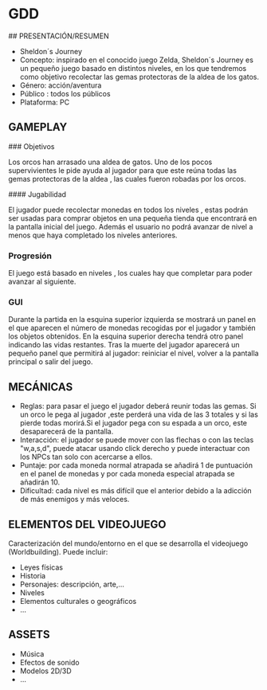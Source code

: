 # GDD

## PRESENTACIÓN/RESUMEN

- Sheldon´s Journey 
- Concepto: inspirado en el conocido juego Zelda, Sheldon´s Journey es un pequeño juego basado en distintos niveles, en los que tendremos como objetivo recolectar las gemas protectoras de la aldea de los gatos.
- Género: acción/aventura
- Público : todos los públicos
- Plataforma: PC


## GAMEPLAY

### Objetivos

Los orcos han arrasado una aldea de gatos.
Uno de los pocos supervivientes le pide ayuda al jugador para que este reúna todas las gemas protectoras de la aldea , las cuales fueron robadas por los orcos.

#### Jugabilidad

El jugador puede recolectar monedas en todos los niveles , estas podrán ser usadas para comprar objetos en una pequeña tienda que encontrará en la pantalla inicial del juego.
Además el usuario no podrá avanzar de nivel a menos que haya completado los niveles anteriores.

### Progresión

El juego está basado en niveles , los cuales hay que completar para poder avanzar al siguiente.

### GUI

Durante la partida en la esquina superior izquierda se mostrará un panel en el que aparecen el número de monedas recogidas por el jugador y también los objetos obtenidos.
En la esquina superior derecha tendrá otro panel indicando las vidas restantes.
Tras la muerte del jugador aparecerá un pequeño panel que permitirá al jugador: reiniciar el nivel, volver a la pantalla principal o salir del juego.

## MECÁNICAS

- Reglas:  para pasar el juego el jugador deberá reunir todas las gemas. Si un orco le pega al jugador ,este perderá una vida de las 3 totales y si las pierde todas morirá.Si el jugador pega con su espada a un orco, este desaparecerá de la pantalla.
- Interacción: el jugador se puede mover con las flechas o con las teclas "w,a,s,d", puede atacar usando click derecho y puede interactuar con los NPCs tan solo con acercarse a ellos.
- Puntaje: por cada moneda normal atrapada se añadirá 1 de puntuación en el panel de monedas y por cada moneda especial atrapada se añadirán 10.
- Dificultad: cada nivel es más difícil que el anterior debido a la adicción de más enemigos y más veloces.

## ELEMENTOS DEL VIDEOJUEGO

Caracterización del mundo/entorno en el que se desarrolla el videojuego (Worldbuilding). Puede incluir:

- Leyes físicas
- Historia
- Personajes: descripción, arte,...
- Niveles
- Elementos culturales o geográficos
- ...

## ASSETS

- Música
- Efectos de sonido
- Modelos 2D/3D
- ...
